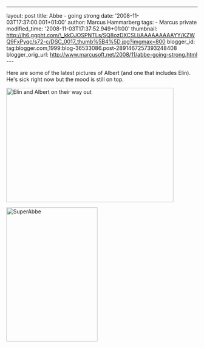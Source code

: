 ---
layout: post
title: Abbe - going strong
date: '2008-11-03T17:37:00.001+01:00'
author: Marcus Hammarberg
tags: - Marcus
private
modified_time: '2008-11-03T17:37:52.949+01:00'
thumbnail: http://lh6.ggpht.com/\_kkDJOSPNTLs/SQ8ozDXCSLI/AAAAAAAAAYY/KZWQ9FxPyqc/s72-c/DSC_0017_thumb%5B4%5D.jpg?imgmax=800
blogger_id: tag:blogger.com,1999:blog-36533086.post-2891467257393248408
blogger_orig_url: http://www.marcusoft.net/2008/11/abbe-going-strong.html ---

Here are some of the latest pictures of Albert (and one that includes
Elin). He's sick right now but the mood is still on top.

[<img
src="http://lh6.ggpht.com/_kkDJOSPNTLs/SQ8ozDXCSLI/AAAAAAAAAYY/KZWQ9FxPyqc/DSC_0017_thumb%5B4%5D.jpg?imgmax=800"
style="border-right: 0px; border-top: 0px; border-left: 0px; border-bottom: 0px"
data-border="0" width="440" height="300"
alt="Elin and Albert on their way out" />](http://lh6.ggpht.com/_kkDJOSPNTLs/SQ8oxyL7WhI/AAAAAAAAAYQ/Taw9WaEAaKw/s1600-h/DSC_0017%5B6%5D.jpg)

[<img
src="http://lh5.ggpht.com/_kkDJOSPNTLs/SQ8o3o4HESI/AAAAAAAAAYg/CdrHDbEIXtw/DSC_0025_thumb%5B1%5D.jpg?imgmax=800"
style="border-right: 0px; border-top: 0px; border-left: 0px; border-bottom: 0px"
data-border="0" width="240" height="352" alt="SuperAbbe" />](http://lh4.ggpht.com/_kkDJOSPNTLs/SQ8o2pmKNLI/AAAAAAAAAYc/JwfziZin0Zg/s1600-h/DSC_0025%5B3%5D.jpg)
